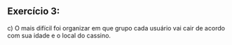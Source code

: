 ## Exercício 3:
c) O mais difícil foi organizar em que grupo cada usuário vai cair de acordo com sua idade e o local do cassino.